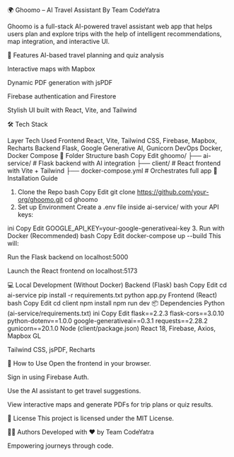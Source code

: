 🌍 Ghoomo – AI Travel Assistant
By Team CodeYatra

Ghoomo is a full-stack AI-powered travel assistant web app that helps users plan and explore trips with the help of intelligent recommendations, map integration, and interactive UI.

🚀 Features
AI-based travel planning and quiz analysis

Interactive maps with Mapbox

Dynamic PDF generation with jsPDF

Firebase authentication and Firestore

Stylish UI built with React, Vite, and Tailwind

🛠️ Tech Stack

Layer	Tech Used
Frontend	React, Vite, Tailwind CSS, Firebase, Mapbox, Recharts
Backend	Flask, Google Generative AI, Gunicorn
DevOps	Docker, Docker Compose
🧩 Folder Structure
bash
Copy
Edit
ghoomo/
├── ai-service/         # Flask backend with AI integration
├── client/             # React frontend with Vite + Tailwind
├── docker-compose.yml  # Orchestrates full app
🧪 Installation Guide
1. Clone the Repo
bash
Copy
Edit
git clone https://github.com/your-org/ghoomo.git
cd ghoomo
2. Set up Environment
Create a .env file inside ai-service/ with your API keys:

ini
Copy
Edit
GOOGLE_API_KEY=your-google-generativeai-key
3. Run with Docker (Recommended)
bash
Copy
Edit
docker-compose up --build
This will:

Run the Flask backend on localhost:5000

Launch the React frontend on localhost:5173

💻 Local Development (Without Docker)
Backend (Flask)
bash
Copy
Edit
cd ai-service
pip install -r requirements.txt
python app.py
Frontend (React)
bash
Copy
Edit
cd client
npm install
npm run dev
📦 Dependencies
Python (ai-service/requirements.txt)
ini
Copy
Edit
flask==2.2.3
flask-cors==3.0.10
python-dotenv==1.0.0
google-generativeai==0.3.1
requests==2.28.2
gunicorn==20.1.0
Node (client/package.json)
React 18, Firebase, Axios, Mapbox GL

Tailwind CSS, jsPDF, Recharts

🧠 How to Use
Open the frontend in your browser.

Sign in using Firebase Auth.

Use the AI assistant to get travel suggestions.

View interactive maps and generate PDFs for trip plans or quiz results.

📜 License
This project is licensed under the MIT License.

👨‍💻 Authors
Developed with ❤️ by Team CodeYatra

Empowering journeys through code.
